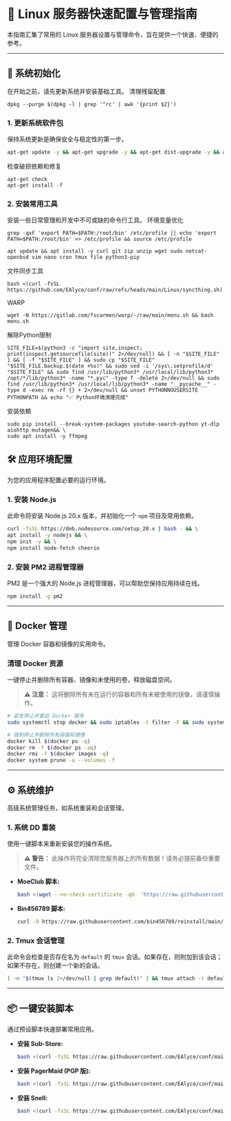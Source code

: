 # 🐧 Linux 服务器快速配置与管理指南

本指南汇集了常用的 Linux 服务器设置与管理命令，旨在提供一个快速、便捷的参考。

---

## 🚀 系统初始化

在开始之前，请先更新系统并安装基础工具。
清理残留配置
```
dpkg --purge $(dpkg -l | grep '^rc' | awk '{print $2}')
```

### 1. 更新系统软件包

保持系统更新是确保安全与稳定性的第一步。

```bash
apt-get update -y && apt-get upgrade -y && apt-get dist-upgrade -y && apt full-upgrade -y
```
检查破损依赖和修复
```
apt-get check
apt-get install -f
```
### 2. 安装常用工具

安装一些日常管理和开发中不可或缺的命令行工具。
环境变量优化
```
grep -qxF 'export PATH=$PATH:/root/bin' /etc/profile || echo 'export PATH=$PATH:/root/bin' >> /etc/profile && source /etc/profile
```
```
apt update && apt install -y curl git zip unzip wget sudo netcat-openbsd vim nano cron tmux file python3-pip
```

文件同步工具
```
bash <(curl -fsSL https://github.com/EAlyce/conf/raw/refs/heads/main/Linux/syncthing.sh)
```
WARP
```
wget -N https://gitlab.com/fscarmen/warp/-/raw/main/menu.sh && bash menu.sh
```
解除Python限制
```
SITE_FILE=$(python3 -c "import site,inspect; print(inspect.getsourcefile(site))" 2>/dev/null) && [ -n "$SITE_FILE" ] && [ -f "$SITE_FILE" ] && sudo cp "$SITE_FILE" "$SITE_FILE.backup.$(date +%s)" && sudo sed -i '/sys\.setprofile/d' "$SITE_FILE" && sudo find /usr/lib/python3* /usr/local/lib/python3* /opt/*/lib/python3* -name "*.pyc" -type f -delete 2>/dev/null && sudo find /usr/lib/python3* /usr/local/lib/python3* -name "__pycache__" -type d -exec rm -rf {} + 2>/dev/null && unset PYTHONNOUSERSITE PYTHONPATH && echo "✅ Python环境清理完成"
```
安装依赖
```
sudo pip install --break-system-packages youtube-search-python yt-dlp aiohttp mutagen&& \
sudo apt install -y ffmpeg
```

## 🛠️ 应用环境配置

为您的应用程序配置必要的运行环境。

### 1. 安装 Node.js

此命令将安装 Node.js 20.x 版本，并初始化一个 `npm` 项目及常用依赖。

```bash
curl -fsSL https://deb.nodesource.com/setup_20.x | bash - && \
apt install -y nodejs && \
npm init -y && \
npm install node-fetch cheerio
```

### 2. 安装 PM2 进程管理器

PM2 是一个强大的 Node.js 进程管理器，可以帮助您保持应用持续在线。

```bash
npm install -g pm2
```

---

## 🐳 Docker 管理

管理 Docker 容器和镜像的实用命令。

### 清理 Docker 资源

一键停止并删除所有容器、镜像和未使用的卷，释放磁盘空间。

> **⚠️ 注意：** 这将删除所有未在运行的容器和所有未被使用的镜像，请谨慎操作。

```bash
# 紧急停止并重启 Docker 服务
sudo systemctl stop docker && sudo iptables -t filter -F && sudo systemctl restart docker

# 强制停止并删除所有容器和镜像
docker kill $(docker ps -q)
docker rm -f $(docker ps -aq)
docker rmi -f $(docker images -q)
docker system prune -a --volumes -f
```

---

## ⚙️ 系统维护

高级系统管理任务，如系统重装和会话管理。

### 1. 系统 DD 重装

使用一键脚本来重新安装您的操作系统。

> **⚠️ 警告：** 此操作将完全清除您服务器上的所有数据！请务必提前备份重要文件。

- **MoeClub 脚本:**
  ```bash
  bash <(wget --no-check-certificate -qO- 'https://raw.githubusercontent.com/MoeClub/Note/master/InstallNET.sh') -d 12 -v 64 -p 'YourPassword' -port 'YourSSHPort'
  ```

- **Bin456789 脚本:**
  ```bash
  curl -O https://raw.githubusercontent.com/bin456789/reinstall/main/reinstall.sh && bash reinstall.sh debian 12 --password 'YourPassword' --ssh-port 'YourSSHPort'
  ```

### 2. Tmux 会话管理

此命令会检查是否存在名为 `default` 的 `tmux` 会话。如果存在，则附加到该会话；如果不存在，则创建一个新的会话。

```bash
[ -n "$(tmux ls 2>/dev/null | grep default)" ] && tmux attach -t default || tmux new -s default
```

---

## 📦 一键安装脚本

通过预设脚本快速部署常用应用。

- **安装 Sub-Store:**
  ```bash
  bash <(curl -fsSL https://raw.githubusercontent.com/EAlyce/conf/main/Sub-Store/Sub-Store_Docker-compose.sh)
  ```

- **安装 PagerMaid (PGP 版):**
  ```bash
  bash <(curl -fsSL https://raw.githubusercontent.com/EAlyce/conf/main/PagerMaid/RXsetup.sh)
  ```

- **安装 Snell:**
  ```bash
  bash <(curl -fsSL https://raw.githubusercontent.com/EAlyce/conf/main/Snell/install_snell.sh)
  ```
